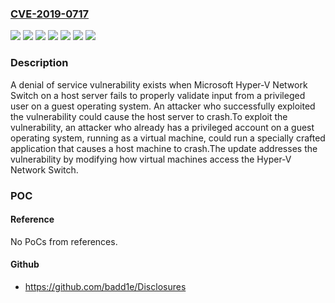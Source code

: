 ### [CVE-2019-0717](https://cve.mitre.org/cgi-bin/cvename.cgi?name=CVE-2019-0717)
![](https://img.shields.io/static/v1?label=Product&message=Windows%2010%20Version%201809&color=blue)
![](https://img.shields.io/static/v1?label=Product&message=Windows%2010%20Version%201903%20for%20x64-based%20Systems&color=blue)
![](https://img.shields.io/static/v1?label=Product&message=Windows%20Server%202019%20(Server%20Core%20installation)&color=blue)
![](https://img.shields.io/static/v1?label=Product&message=Windows%20Server%202019&color=blue)
![](https://img.shields.io/static/v1?label=Product&message=Windows%20Server%2C%20version%201903%20(Server%20Core%20installation)&color=blue)
![](https://img.shields.io/static/v1?label=Version&message=10.0.0%3C%20publication%20&color=brighgreen)
![](https://img.shields.io/static/v1?label=Vulnerability&message=Denial%20of%20Service&color=brighgreen)

### Description

A denial of service vulnerability exists when Microsoft Hyper-V Network Switch on a host server fails to properly validate input from a privileged user on a guest operating system. An attacker who successfully exploited the vulnerability could cause the host server to crash.To exploit the vulnerability, an attacker who already has a privileged account on a guest operating system, running as a virtual machine, could run a specially crafted application that causes a host machine to crash.The update addresses the vulnerability by modifying how virtual machines access the Hyper-V Network Switch.

### POC

#### Reference
No PoCs from references.

#### Github
- https://github.com/badd1e/Disclosures

